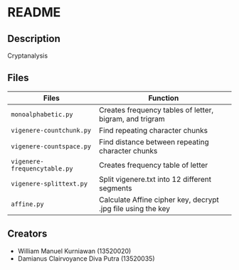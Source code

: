 # README

## Description

Cryptanalysis

## Files

| Files               | Function                                                |
| ------------------- | ------------------------------------------------------- |
| `monoalphabetic.py` | Creates frequency tables of letter, bigram, and trigram |
| `vigenere-countchunk.py` | Find repeating character chunks |
| `vigenere-countspace.py` | Find distance between repeating character chunks |
| `vigenere-frequencytable.py` | Creates frequency table of letter |
| `vigenere-splittext.py` | Split vigenere.txt into 12 different segments |
| `affine.py` | Calculate Affine cipher key, decrypt .jpg file using the key |

## Creators

- William Manuel Kurniawan (13520020)
- Damianus Clairvoyance Diva Putra (13520035)
